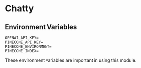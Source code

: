 # Chatty

## Environment Variables

```
OPENAI_API_KEY=
PINECONE_API_KEY=
PINECONE_ENVIRONMENT=
PINECONE_INDEX=
```

These environment variables are important in using this module.
